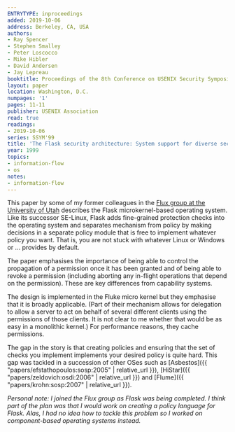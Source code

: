 ```yaml
---
ENTRYTYPE: inproceedings
added: 2019-10-06
address: Berkeley, CA, USA
authors:
- Ray Spencer
- Stephen Smalley
- Peter Loscocco
- Mike Hibler
- David Andersen
- Jay Lepreau
booktitle: Proceedings of the 8th Conference on USENIX Security Symposium
layout: paper
location: Washington, D.C.
numpages: '1'
pages: 11-11
publisher: USENIX Association
read: true
readings:
- 2019-10-06
series: SSYM'99
title: 'The Flask security architecture: System support for diverse security policies'
year: 1999
topics:
- information-flow
- os
notes:
- information-flow
---
```


This paper by some of my former colleagues in the [Flux group at the University of Utah](https://www.flux.utah.edu) describes the Flask microkernel-based operating system.
Like its successor SE-Linux, Flask adds fine-grained protection checks into the operating system and separates mechanism from policy by making decisions in a separate policy module that is free to implement whatever policy you want.  That is, you are not stuck with whatever Linux or Windows or ... provides by default.

The paper emphasises the importance of being able to control the propagation of a permission once it has been granted and of being able to revoke a permission (including aborting any in-flight operations that depend on the permission).  These are key differences from capability systems.

The design is implemented in the Fluke micro kernel but they emphasise that it is broadly applicable. (Part of their mechanism allows for delegation to allow a server to act on behalf of several different clients using the permissions of those clients.  It is not clear to me whether that would be as easy in a monolithic kernel.)
For performance reasons, they cache permissions.

The gap in the story is that creating policies and ensuring that the set of checks you implement implements your desired policy is quite hard.  This gap was tackled in a succession of other OSes such as
[Asbestos]({{ "papers/efstathopoulos:sosp:2005" | relative_url }}),
[HiStar]({{ "papers/zeldovich:osdi:2006" | relative_url }}) 
and
[Flume]({{ "papers/krohn:sosp:2007" | relative_url }}).

_Personal note: I joined the Flux group as Flask was being completed.  I think part of the plan was that I would work on creating a policy language for Flask.  Alas, I had no idea how to tackle this problem so I worked on component-based operating systems instead._
